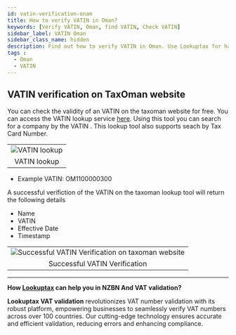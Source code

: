 ```yaml
---
id: vatin-verification-onam
title: How to verify VATIN in Oman?
keywords: [Verify VATIN, Oman, find VATIN, Check VATIN]
sidebar_label: VATIN Oman
sidebar_class_name: hidden
description: Find out how to verify VATIN in Oman. Use Lookuptax for hassle-free validation of VATIN in Oman.
tags : 
  - Oman
  - VATIN
---
```


## VATIN verification on TaxOman website

You can check the validity of an VATIN on the taxoman website for free. You can access the VATIN lookup service [here](https://www.taxoman.gov.om/portal/web/taxportal/tax-data-validation). Using this tool you can search for a company by the VATIN . This lookup tool also supports seach by Tax Card Number.

<table align="center" border="0px" border-color="#dedede"><tr><td>
  <img src="/docs/img/verify/vatin-oman.PNG" alt="VATIN lookup" title="VATIN lookup"/>
  </td></tr>
  <tr><td align="center">VATIN lookup</td></tr>
</table>

* Example VATIN: OM1100000300


A successful verifiction of the VATIN on the taxoman lookup tool will return the following details

* Name
* VATIN
* Effective Date
* Timestamp

<table align="center" border="0px" border-color="#dedede"><tr><td>
  <img src="/docs/img/verify/vatin-details-oman.PNG" alt="Successful VATIN Verification on taxoman website" title="Successful VATIN Verification on taxoman website"/>
  </td></tr>
  <tr><td align="center">Successful VATIN Verification</td></tr>
</table>





----
**How [Lookuptax](https://lookuptax.com/) can help you in NZBN And VAT validation?**

**Lookuptax VAT validation** revolutionizes VAT number validation with its robust platform, empowering businesses to seamlessly verify VAT numbers across over 100 countries. Our cutting-edge technology ensures accurate and efficient validation, reducing errors and enhancing compliance.



